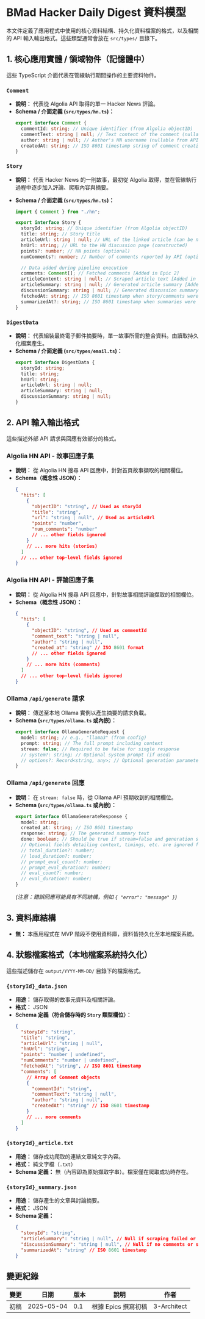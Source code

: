 # BMad Hacker Daily Digest 資料模型

本文件定義了應用程式中使用的核心資料結構、持久化資料檔案的格式，以及相關的 API 輸入輸出格式。這些類型通常會放在 `src/types/` 目錄下。

## 1. 核心應用實體 / 領域物件（記憶體中）

這些 TypeScript 介面代表在管線執行期間操作的主要資料物件。

### `Comment`

- **說明：** 代表從 Algolia API 取得的單一 Hacker News 評論。
- **Schema / 介面定義 (`src/types/hn.ts`)：**
  ```typescript
  export interface Comment {
    commentId: string; // Unique identifier (from Algolia objectID)
    commentText: string | null; // Text content of the comment (nullable from API)
    author: string | null; // Author's HN username (nullable from API)
    createdAt: string; // ISO 8601 timestamp string of comment creation
  }
  ```

### `Story`

- **說明：** 代表 Hacker News 的一則故事，最初從 Algolia 取得，並在管線執行過程中逐步加入評論、爬取內容與摘要。
- **Schema / 介面定義 (`src/types/hn.ts`)：**

  ```typescript
  import { Comment } from "./hn";

  export interface Story {
    storyId: string; // Unique identifier (from Algolia objectID)
    title: string; // Story title
    articleUrl: string | null; // URL of the linked article (can be null from API)
    hnUrl: string; // URL to the HN discussion page (constructed)
    points?: number; // HN points (optional)
    numComments?: number; // Number of comments reported by API (optional)

    // Data added during pipeline execution
    comments: Comment[]; // Fetched comments [Added in Epic 2]
    articleContent: string | null; // Scraped article text [Added in Epic 3]
    articleSummary: string | null; // Generated article summary [Added in Epic 4]
    discussionSummary: string | null; // Generated discussion summary [Added in Epic 4]
    fetchedAt: string; // ISO 8601 timestamp when story/comments were fetched [Added in Epic 2]
    summarizedAt?: string; // ISO 8601 timestamp when summaries were generated [Added in Epic 4]
  }
  ```

### `DigestData`

- **說明：** 代表組裝最終電子郵件摘要時，單一故事所需的整合資料。由讀取持久化檔案產生。
- **Schema / 介面定義 (`src/types/email.ts`)：**
  ```typescript
  export interface DigestData {
    storyId: string;
    title: string;
    hnUrl: string;
    articleUrl: string | null;
    articleSummary: string | null;
    discussionSummary: string | null;
  }
  ```

## 2. API 輸入輸出格式

這些描述外部 API 請求與回應有效部分的格式。

### Algolia HN API - 故事回應子集

- **說明：** 從 Algolia HN 搜尋 API 回應中，針對首頁故事擷取的相關欄位。
- **Schema（概念性 JSON）：**
  ```json
  {
    "hits": [
      {
        "objectID": "string", // Used as storyId
        "title": "string",
        "url": "string | null", // Used as articleUrl
        "points": "number",
        "num_comments": "number"
        // ... other fields ignored
      }
      // ... more hits (stories)
    ]
    // ... other top-level fields ignored
  }
  ```

### Algolia HN API - 評論回應子集

- **說明：** 從 Algolia HN 搜尋 API 回應中，針對故事相關評論擷取的相關欄位。
- **Schema（概念性 JSON）：**
  ```json
  {
    "hits": [
      {
        "objectID": "string", // Used as commentId
        "comment_text": "string | null",
        "author": "string | null",
        "created_at": "string" // ISO 8601 format
        // ... other fields ignored
      }
      // ... more hits (comments)
    ]
    // ... other top-level fields ignored
  }
  ```

### Ollama `/api/generate` 請求

- **說明：** 傳送至本地 Ollama 實例以產生摘要的請求負載。
- **Schema (`src/types/ollama.ts` 或內嵌)：**
  ```typescript
  export interface OllamaGenerateRequest {
    model: string; // e.g., "llama3" (from config)
    prompt: string; // The full prompt including context
    stream: false; // Required to be false for single response
    // system?: string; // Optional system prompt (if used)
    // options?: Record<string, any>; // Optional generation parameters
  }
  ```

### Ollama `/api/generate` 回應

- **說明：** 在 `stream: false` 時，從 Ollama API 預期收到的相關欄位。
- **Schema (`src/types/ollama.ts` 或內嵌)：**
  ```typescript
  export interface OllamaGenerateResponse {
    model: string;
    created_at: string; // ISO 8601 timestamp
    response: string; // The generated summary text
    done: boolean; // Should be true if stream=false and generation succeeded
    // Optional fields detailing context, timings, etc. are ignored for MVP
    // total_duration?: number;
    // load_duration?: number;
    // prompt_eval_count?: number;
    // prompt_eval_duration?: number;
    // eval_count?: number;
    // eval_duration?: number;
  }
  ```
  _(注意：錯誤回應可能具有不同結構，例如 `{ "error": "message" }`)_

## 3. 資料庫結構

- **無：** 本應用程式在 MVP 階段不使用資料庫，資料皆持久化至本地檔案系統。

## 4. 狀態檔案格式（本地檔案系統持久化）

這些描述儲存在 `output/YYYY-MM-DD/` 目錄下的檔案格式。

### `{storyId}_data.json`

- **用途：** 儲存取得的故事元資料及相關評論。
- **格式：** JSON
- **Schema 定義（符合儲存時的 `Story` 類型欄位）：**
  ```json
  {
    "storyId": "string",
    "title": "string",
    "articleUrl": "string | null",
    "hnUrl": "string",
    "points": "number | undefined",
    "numComments": "number | undefined",
    "fetchedAt": "string", // ISO 8601 timestamp
    "comments": [
      // Array of Comment objects
      {
        "commentId": "string",
        "commentText": "string | null",
        "author": "string | null",
        "createdAt": "string" // ISO 8601 timestamp
      }
      // ... more comments
    ]
  }
  ```

### `{storyId}_article.txt`

- **用途：** 儲存成功爬取的連結文章純文字內容。
- **格式：** 純文字檔（`.txt`）
- **Schema 定義：** 無（內容即為原始擷取字串）。檔案僅在爬取成功時存在。

### `{storyId}_summary.json`

- **用途：** 儲存產生的文章與討論摘要。
- **格式：** JSON
- **Schema 定義：**
  ```json
  {
    "storyId": "string",
    "articleSummary": "string | null", // Null if scraping failed or summarization failed
    "discussionSummary": "string | null", // Null if no comments or summarization failed
    "summarizedAt": "string" // ISO 8601 timestamp
  }
  ```

## 變更紀錄

| 變更          | 日期       | 版本    | 說明                          | 作者        |
| ------------- | ---------- | ------- | ---------------------------- | ----------- |
| 初稿          | 2025-05-04 | 0.1     | 根據 Epics 撰寫初稿           | 3-Architect |
